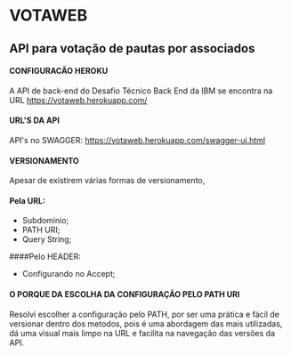 # VOTAWEB

## API para votação de pautas por associados


#### CONFIGURACÃO HEROKU

A API de back-end do Desafio Técnico Back End da IBM 
se encontra na URL https://votaweb.herokuapp.com/

#### URL'S DA API

API's no SWAGGER: https://votaweb.herokuapp.com/swagger-ui.html

#### VERSIONAMENTO
Apesar de existirem várias formas de versionamento,

 
#### Pela URL:
- Subdominio; 
- PATH URI;
- Query String;

####Pelo HEADER:
- Configurando no Accept;

#### O PORQUE DA ESCOLHA DA CONFIGURAÇÃO PELO PATH URI
  
Resolvi escolher a configuração pelo PATH, 
por ser uma prática e fácil de versionar
dentro dos metodos, pois é uma abordagem 
das mais utilizadas, dá uma visual mais 
limpo na URL e facilita na navegação das
versões da API.
